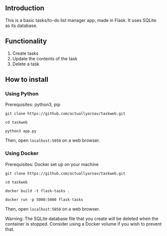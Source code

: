 ## Introduction
This is a basic tasks/to-do list manager app, made in Flask. It uses SQLite as its database.

## Functionality
1. Create tasks
2. Update the contents of the task
3. Delete a task

## How to install
### Using Python

Prerequisites: python3, pip

`git clone https://github.com/actuallyarnav/taskweb.git`

`cd taskweb`

`python3 app.py`

Then, open `localhost:5050` on a web browser.

### Using Docker

Prerequisites: Docker set up on your machine

`git clone https://github.com/actuallyarnav/taskweb.git`

`cd taskweb`

`docker build -t flask-tasks .`

`docker run -p 5000:5000 flask-tasks`

Then, open `localhost:5050` on a web browser.

Warning: The SQLite database file that you create will be deleted when the container is stopped. Consider using a Docker volume if you wish to prevent that.
